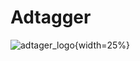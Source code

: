# Adtagger

![adtager_logo](https://github.com/Matminator/Adtagger/assets/121713591/08914f17-b8b7-44b1-ae23-e3f2c055e437){width=25%}
